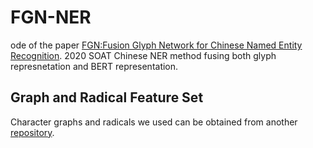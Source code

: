 # FGN-NER
ode of the paper [FGN:Fusion Glyph Network for Chinese Named Entity Recognition](https://arxiv.org/abs/2001.05272). 2020 SOAT Chinese NER method fusing both glyph represnetation and BERT representation.

## Graph and Radical Feature Set
Character graphs and radicals we used can be obtained from another [repository](https://github.com/AidenHuen/Chinese-Character-Feature-Resource).
